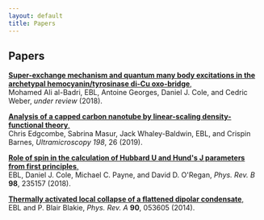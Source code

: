 ```yaml
---
layout: default 
title: Papers
---
```


## Papers

<a href="https://arxiv.org/abs/1811.05739">__Super-exchange mechanism and quantum many body excitations in the archetypal hemocyanin/tyrosinase di-Cu oxo-bridge__,  </a> <br />
Mohamed Ali al-Badri, EBL, Antoine Georges, Daniel J. Cole, and Cedric Weber, *under review* (2018). <a href="https://arxiv.org/abs/1811.05739"><i class="ai ai-arxiv "></i></a>

<a href="https://doi.org/10.1016/j.ultramic.2018.11.007">__Analysis of a capped carbon nanotube by linear-scaling density-functional theory__, </a> <br />
Chris Edgcombe, Sabrina Masur, Jack Whaley-Baldwin, EBL, and Crispin Barnes, *Ultramicroscopy* *198*, 26 (2019). <a href="https://doi.org/10.1016/j.ultramic.2018.11.007"><i class="ai ai-doi "></i> <a href="https://arxiv.org/abs/1809.03890"><i class="ai ai-arxiv "></i></a>

<a href="https://dx.doi.org/10.1103/PhysRevB.98.235157">__Role of spin in the calculation of Hubbard U and Hund's J parameters from first principles__,  </a> <br />
EBL, Daniel J. Cole, Michael C. Payne, and David D. O'Regan, *Phys. Rev. B* **98**, 235157 (2018). <a href="https://dx.doi.org/10.1103/PhysRevB.98.235157"><i class="ai ai-doi "></i></a> <a href="https://arxiv.org/abs/1802.09048"><i class="ai ai-arxiv "></i></a>

<a href="https://dx.doi.org/10.1103/PhysRevA.90.053605">__Thermally activated local collapse of a flattened dipolar condensate__,</a> <br />
EBL and P. Blair Blakie, *Phys. Rev. A* **90**, 053605 (2014). <a href="https://dx.doi.org/10.1103/PhysRevA.90.053605"><i class="ai ai-doi "></i></a> <a href="https://arxiv.org/abs/1409.1766"><i class="ai ai-arxiv "></i></a>
